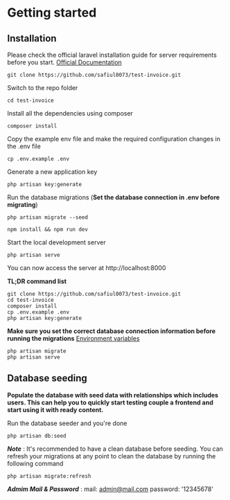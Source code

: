 # Getting started

## Installation

Please check the official laravel installation guide for server requirements before you start. [Official Documentation](https://laravel.com/docs/5.4/installation#installation)


    git clone https://github.com/safiul0073/test-invoice.git

Switch to the repo folder

    cd test-invoice

Install all the dependencies using composer

    composer install

Copy the example env file and make the required configuration changes in the .env file

    cp .env.example .env

Generate a new application key

    php artisan key:generate


Run the database migrations (**Set the database connection in .env before migrating**)

    php artisan migrate --seed

    npm install && npm run dev

Start the local development server

    php artisan serve

You can now access the server at http://localhost:8000

**TL;DR command list**

    git clone https://github.com/safiul0073/test-invoice.git
    cd test-invoice
    composer install
    cp .env.example .env
    php artisan key:generate

**Make sure you set the correct database connection information before running the migrations** [Environment variables](#environment-variables)

    php artisan migrate
    php artisan serve

## Database seeding

**Populate the database with seed data with relationships which includes users. This can help you to quickly start testing  couple a frontend and start using it with ready content.**

Run the database seeder and you're done

    php artisan db:seed

***Note*** : It's recommended to have a clean database before seeding. You can refresh your migrations at any point to clean the database by running the following command

    php artisan migrate:refresh
    
***Admim Mail & Password*** :
    mail: admin@mail.com
    password: '12345678'
